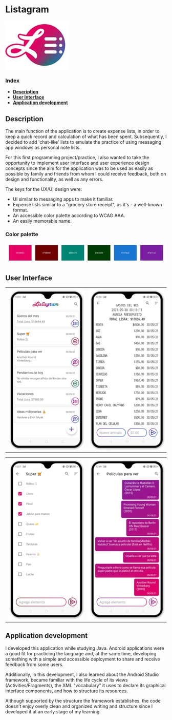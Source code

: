# Listagram
![Logo Image](docs/ic_launcher.jpg)

### Index
- **[Description](#description)**
- **[User Interface](#user-interface)**
- **[Application development](#application-development)**


## Description

 The main function of the application is to create expense lists, in order to keep a quick record and calculation of what has been spent.
Subsequently, I decided to add 'chat-like' lists to emulate the practice of using messaging app windows as personal note lists.

For this first programming project/practice, I also wanted to take the opportunity to implement user interface and user experience design concepts since the aim for the application was to be used as easily as possible by family and friends from whom I could receive feedback, both on design and functionality, as well as any errors.

The keys for the UX/UI design were:

- UI similar to messaging apps to make it familiar.
- Expense lists similar to a "grocery store receipt", as it's - a well-known format.
- An accessible color palette according to WCAG AAA.
- An easily memorable name.

### Color palette
![Logo Image](docs/color_palette.jpg)

## User Interface
|  |  |
|---|---|
| ![app screenshot](docs/listagram_ss1.webp) | ![app screenshot](docs/listagram_ss2.webp)|

|  |  |
|---|---|
| ![app screenshot](docs/listagram_ss3.webp) | ![app screenshot](docs/listagram_ss4.webp)|

## Application development

 I developed this application while studying Java. Android applications were a good fit for practicing the language and, at the same time, developing something with a simple and accessible deployment to share and receive feedback from some users.

Additionally, in this development, I also learned about the Android Studio framework, became familiar with the life cycle of its views (Activities/Fragments), the XML "vocabulary" it uses to declare its graphical interface components, and how to structure its resources.

Although supported by the structure the framework establishes, the code doesn't enjoy overly clean and organized writing and structure since I developed it at an early stage of my learning.